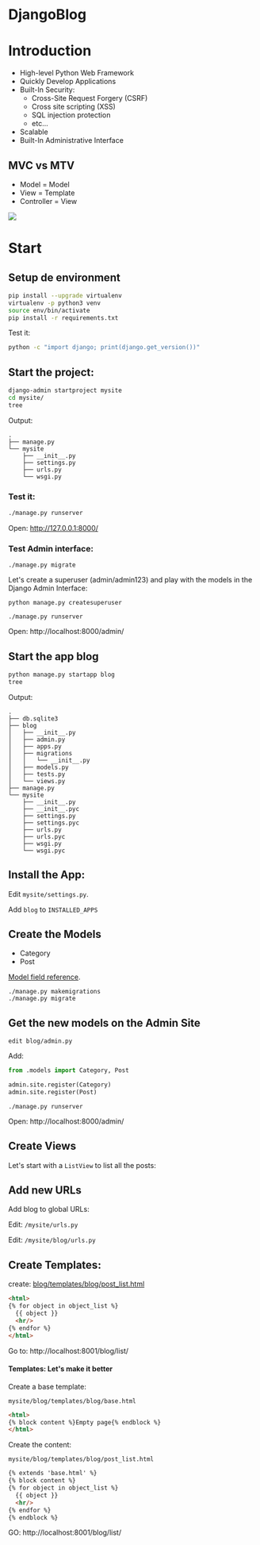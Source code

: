 # DjangoBlog


# Introduction

- High-level Python Web Framework
- Quickly Develop Applications
- Built-In Security:
  - Cross-Site Request Forgery (CSRF)
  - Cross site scripting (XSS)
  - SQL injection protection
  - etc...
- Scalable
- Built-In Administrative Interface

## MVC vs MTV

- Model = Model
- View = Template
- Controller = View


![](https://i.stack.imgur.com/NLlwq.png)

# Start

## Setup de environment

```bash
pip install --upgrade virtualenv
virtualenv -p python3 venv
source env/bin/activate
pip install -r requirements.txt
```

Test it:
```bash
python -c "import django; print(django.get_version())"
```

## Start the project:

```bash
django-admin startproject mysite
cd mysite/
tree
```

Output:
```
.
├── manage.py
└── mysite
    ├── __init__.py
    ├── settings.py
    ├── urls.py
    └── wsgi.py
```

### Test it:

```bash
./manage.py runserver
```

Open: http://127.0.0.1:8000/

### Test Admin interface:

```
./manage.py migrate
```

Let's create a superuser (admin/admin123) and play with the models in the Django Admin Interface:

```
python manage.py createsuperuser
```

```
./manage.py runserver
```

Open: http://localhost:8000/admin/


## Start the app blog

```bash
python manage.py startapp blog
tree
```

Output:
```
.
├── db.sqlite3
├── blog
│   ├── __init__.py
│   ├── admin.py
│   ├── apps.py
│   ├── migrations
│   │   └── __init__.py
│   ├── models.py
│   ├── tests.py
│   └── views.py
├── manage.py
└── mysite
    ├── __init__.py
    ├── __init__.pyc
    ├── settings.py
    ├── settings.pyc
    ├── urls.py
    ├── urls.pyc
    ├── wsgi.py
    └── wsgi.pyc
```

## Install the App:

Edit `mysite/settings.py`.

Add `blog` to `INSTALLED_APPS`


## Create the Models

- Category
- Post

[Model field reference](https://docs.djangoproject.com/en/1.9/ref/models/fields/).

```
./manage.py makemigrations
./manage.py migrate
```

## Get the new models on the Admin Site

`edit blog/admin.py`

Add:

```python
from .models import Category, Post

admin.site.register(Category)
admin.site.register(Post)
```

```
./manage.py runserver
```

Open: http://localhost:8000/admin/

## Create Views

Let's start with a `ListView` to list all the posts:

## Add new URLs

Add blog to global URLs:

Edit: `/mysite/urls.py`

Edit: `/mysite/blog/urls.py`

## Create Templates:

create: [blog/templates/blog/post_list.html](Conventional/mysite/blog/templates/blog/post_list.html)

```html
<html>
{% for object in object_list %}
  {{ object }}
  <hr/>
{% endfor %}
</html>

```

Go to: http://localhost:8001/blog/list/

#### Templates: Let's make it better

Create a base template:

`mysite/blog/templates/blog/base.html`

```html
<html>
{% block content %}Empty page{% endblock %}
</html>
```

Create the content:

`mysite/blog/templates/blog/post_list.html`


```html
{% extends 'base.html' %}
{% block content %}
{% for object in object_list %}
  {{ object }}
  <hr/>
{% endfor %}
{% endblock %}
```

GO: http://localhost:8001/blog/list/
